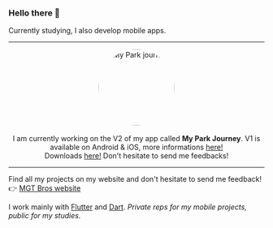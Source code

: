 ### Hello there 👋

Currently studying, I also develop mobile apps. 

---

<p align="center">
  <img src="https://mgt-bros.com/myparkjourney/icon.png" alt="My Park journey" style="border-radius: 50%; width: 150px; "><br><br>
  I am currently working on the V2 of my app called <b>My Park Journey</b>. V1 is available on Android & iOS, more informations <a href="https://mgt-bros.com/myparkjourney">here!</a><br>
    Downloads <a href="https://mgt-bros.com/myparkjourney/downloads/">here!</a> Don't hesitate to send me feedbacks!
</p>

---

Find all my projects on my website and don't hesitate to send me feedback!  
👉 [MGT Bros website](https://mgt-bros.com)

I work mainly with [Flutter](https://flutter.dev/) and [Dart](https://dart.dev/). *Private reps for my mobile projects, public for my studies.*

